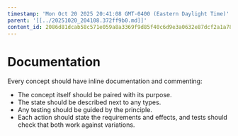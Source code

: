 ```yaml
---
timestamp: 'Mon Oct 20 2025 20:41:08 GMT-0400 (Eastern Daylight Time)'
parent: '[[../20251020_204108.372ff9b0.md]]'
content_id: 2086d81dcab58c571e059a8a3369f9d85f40c6d9e3a0632e87dcf2a1a784757b
---
```


# Documentation

Every concept should have inline documentation and commenting:

* The concept itself should be paired with its purpose.
* The state should be described next to any types.
* Any testing should be guided by the principle.
* Each action should state the requirements and effects, and tests should check that both work against variations.
